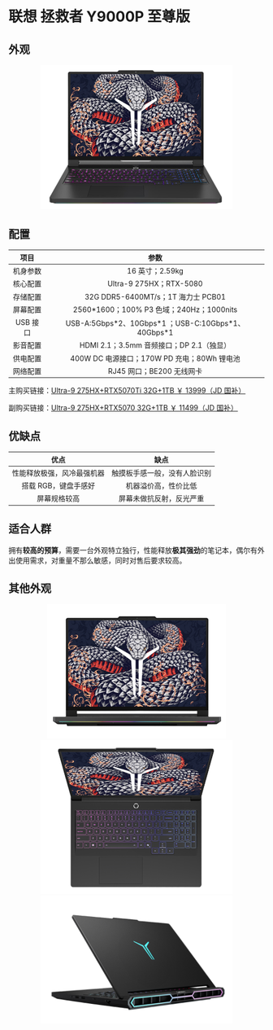 # 联想 拯救者 Y9000P 至尊版

## 外观

<div style="margin: 0 auto; text-align: center; width: 75%"><img src="./assets/y9000ultra 1.png" /></div>

## 配置

|   项目   |                          参数                          |
| :------: | :----------------------------------------------------: |
| 机身参数 |                    16 英寸；2.59kg                     |
| 核心配置 |                Ultra-9 275HX；RTX-5080                 |
| 存储配置 |           32G DDR5-6400MT/s；1T 海力士 PCB01           |
| 屏幕配置 |       2560\*1600；100% P3 色域；240Hz；1000nits        |
| USB 接口 | USB-A:5Gbps\*2、10Gbps\*1 ；USB-C:10Gbps\*1、40Gbps\*1 |
| 影音配置 |        HDMI 2.1；3.5mm 音频接口；DP 2.1（独显）        |
| 供电配置 |      400W DC 电源接口；170W PD 充电；80Wh 锂电池       |
| 网络配置 |               RJ45 网口；BE200 无线网卡                |

主购买链接：[Ultra-9 275HX+RTX5070Ti 32G+1TB ￥ 13999（JD 国补）](https://3.cn/2oz-wZ37?jkl=@W1f1A5sWe5@)

副购买链接：[Ultra-9 275HX+RTX5070 32G+1TB ￥ 11499（JD 国补）](https://3.cn/2ozwL-Fi?jkl=@M3Oac9KN2x@)

## 优缺点[<Icon icon="clarity:info-line" />](/recommend/推荐#优缺点)

|            优点            |             缺点             |
| :------------------------: | :--------------------------: |
| 性能释放极强，风冷最强机器 | 触摸板手感一般，没有人脸识别 |
|    搭载 RGB，键盘手感好    |     机器溢价高，性价比低     |
|        屏幕规格较高        |   屏幕未做抗反射，反光严重   |

## 适合人群

拥有**较高的预算**，需要一台外观特立独行，性能释放**极其强劲**的笔记本，偶尔有外出使用需求，对重量不那么敏感，同时对售后要求较高。

## 其他外观

<div style="margin: 0 auto; text-align: center; width: 70%"><img src="./assets/y9000ultra 2.png" /></div>

<div style="margin: 0 auto; text-align: center; width: 75%"><img src="./assets/y9000ultra 4.png" /></div>

<div style="margin: 0 auto; text-align: center; width: 75%"><img src="./assets/y9000ultra 3.png" /></div>
